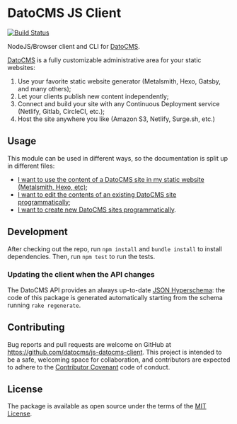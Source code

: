 # DatoCMS JS Client

[![Build Status](https://travis-ci.org/datocms/js-datocms-client.svg?branch=master)](https://travis-ci.org/datocms/js-datocms-client)

NodeJS/Browser client and CLI for [DatoCMS](https://datocms.com).

[DatoCMS](https://www.datocms.com/) is a fully customizable administrative area for your static websites:

1. Use your favorite static website generator (Metalsmith, Hexo, Gatsby, and many others);
2. Let your clients publish new content independently;
3. Connect and build your site with any Continuous Deployment service (Netlify, Gitlab, CircleCI, etc.);
4. Host the site anywhere you like (Amazon S3, Netlify, Surge.sh, etc.)

## Usage

This module can be used in different ways, so the documentation is split up in different files:

* [I want to use the content of a DatoCMS site in my static website (Metalsmith, Hexo, etc)](https://github.com/datocms/js-datocms-client/blob/master/docs/dato-cli.md);
* [I want to edit the contents of an existing DatoCMS site programmatically](https://github.com/datocms/js-datocms-client/blob/master/docs/site-api-client.md);
* [I want to create new DatoCMS sites programmatically](https://github.com/datocms/js-datocms-client/blob/master/docs/account-api-client.md).

## Development

After checking out the repo, run `npm install` and `bundle install` to install dependencies. Then, run `npm test` to run the tests.

### Updating the client when the API changes

The DatoCMS API provides an always up-to-date [JSON Hyperschema](http://json-schema.org/latest/json-schema-hypermedia.html): the code of this package is generated automatically starting from the schema running `rake regenerate`.

## Contributing

Bug reports and pull requests are welcome on GitHub at https://github.com/datocms/js-datocms-client. This project is intended to be a safe, welcoming space for collaboration, and contributors are expected to adhere to the [Contributor Covenant](http://contributor-covenant.org) code of conduct.

## License

The package is available as open source under the terms of the [MIT License](http://opensource.org/licenses/MIT).
